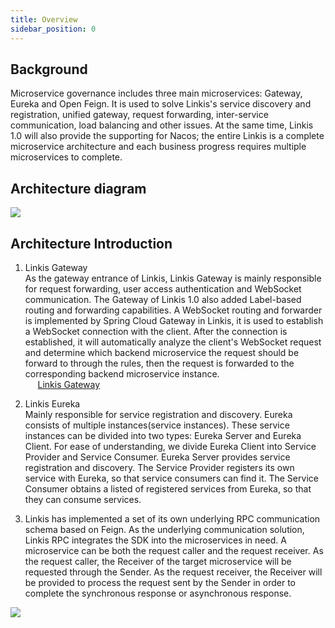 ```yaml
---
title: Overview
sidebar_position: 0
---
```


## **Background**

Microservice governance includes three main microservices: Gateway, Eureka and Open Feign.
It is used to solve Linkis's service discovery and registration, unified gateway, request forwarding, inter-service communication, load balancing and other issues. 
At the same time, Linkis 1.0 will also provide the supporting for Nacos; the entire Linkis is a complete microservice architecture and each business progress requires multiple microservices to complete.

## **Architecture diagram**

![](/Images/Architecture/linkis-microservice-gov-01.png)

## **Architecture Introduction**

1. Linkis Gateway  
As the gateway entrance of Linkis, Linkis Gateway is mainly responsible for request forwarding, user access authentication and WebSocket communication. 
The Gateway of Linkis 1.0 also added Label-based routing and forwarding capabilities. 
A WebSocket routing and forwarder is implemented by Spring Cloud Gateway in Linkis, it is used to establish a WebSocket connection with the client.
After the connection is established, it will automatically analyze the client's WebSocket request and determine which backend microservice the request should be forward to through the rules, 
then the request is forwarded to the corresponding backend microservice instance.  
&nbsp;&nbsp;&nbsp;&nbsp;&nbsp;[Linkis Gateway](gateway.md)

2. Linkis Eureka  
Mainly responsible for service registration and discovery. Eureka consists of multiple instances(service instances). These service instances can be divided into two types: Eureka Server and Eureka Client. 
For ease of understanding, we divide Eureka Client into Service Provider and Service Consumer. Eureka Server provides service registration and discovery. 
The Service Provider registers its own service with Eureka, so that service consumers can find it.
The Service Consumer obtains a listed of registered services from Eureka, so that they can consume services.

3. Linkis has implemented a set of its own underlying RPC communication schema based on Feign. As the underlying communication solution, Linkis RPC integrates the SDK into the microservices in need. 
A microservice can be both the request caller and the request receiver.
As the request caller, the Receiver of the target microservice will be requested through the Sender.
As the request receiver, the Receiver will be provided to process the request sent by the Sender in order to complete the synchronous response or asynchronous response.
   
![](/Images/Architecture/linkis-microservice-gov-03.png)
